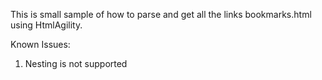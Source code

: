 ﻿This is small sample of how to parse and get all the links bookmarks.html using HtmlAgility.

Known Issues:
1. Nesting is not supported